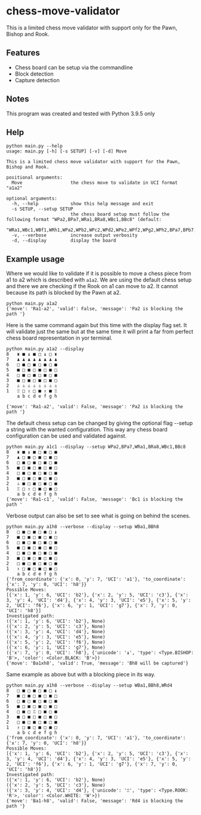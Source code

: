 # chess-move-validator
This is a limited chess move validator with support only for the Pawn, Bishop and Rook.

## Features
 - Chess board can be setup via the commandline
 - Block detection
 - Capture detection 

## Notes
This program was created and tested with Python 3.9.5 only

## Help
```
python main.py --help
usage: main.py [-h] [-s SETUP] [-v] [-d] Move

This is a limited chess move validator with support for the Pawn, Bishop and Rook.

positional arguments:
  Move                  the chess move to validate in UCI format "a1a2"

optional arguments:
  -h, --help            show this help message and exit
  -s SETUP, --setup SETUP
                        the chess board setup must follow the following format "WPa2,BPa7,WRa1,BRa8,WBc1,BBc8" (default:
                        "WRa1,WBc1,WBf1,WRh1,WPa2,WPb2,WPc2,WPd2,WPe2,WPf2,WPg2,WPh2,BPa7,BPb7,BPc7,BPd7,BPe7,BPf7,BPg7,BPh7,BRa8,BBc8,BBf8,BRh8")
  -v, --verbose         increase output verbosity
  -d, --display         display the board
  ```

## Example usage
Where we would like to validate if it is possible to move a chess piece from a1 to a2 which is described with `a1a2`. We are using the default chess setup and there we are checking if the Rook on a1 can move to a2. It cannot because its path is blocked by the Pawn at a2.
```
python main.py a1a2
{'move': 'Ra1-a2', 'valid': False, 'message': 'Pa2 is blocking the path '}
```

Here is the same command again but this time with the display flag set. It will validate just the same but at the same time it will print a far from perfect chess board representation in yor terminal.

```
python main.py a1a2 --display
8   ♜ ■ ♝ ■ □ ♝ □ ♜
7   ♟︎ ♟︎ ♟︎ ♟︎ ♟︎ ♟︎ ♟︎ ♟︎
6   □ ■ □ ■ □ ■ □ ■
5   ■ □ ■ □ ■ □ ■ □
4   □ ■ □ ■ □ ■ □ ■
3   ■ □ ■ □ ■ □ ■ □
2   ♙ ♙ ♙ ♙ ♙ ♙ ♙ ♙
1   ♖ □ ♗ □ ■ ♗ ■ ♖
    a b c d e f g h

{'move': 'Ra1-a2', 'valid': False, 'message': 'Pa2 is blocking the path '}
```

The default chess setup can be changed by giving the optional flag --setup a string with the wanted configuration. This way any chess board configuration can be used and validated against.

```
python main.py a1c1 --display --setup WPa2,BPa7,WRa1,BRa8,WBc1,BBc8
8   ♜ ■ ♝ ■ □ ■ □ ■ 
7   ♟︎ □ ■ □ ■ □ ■ □
6   □ ■ □ ■ □ ■ □ ■
5   ■ □ ■ □ ■ □ ■ □
4   □ ■ □ ■ □ ■ □ ■
3   ■ □ ■ □ ■ □ ■ □
2   ♙ ■ □ ■ □ ■ □ ■
1   ♖ □ ♗ □ ■ □ ■ □
    a b c d e f g h
{'move': 'Ra1-c1', 'valid': False, 'message': 'Bc1 is blocking the path '
```

Verbose output can also be set to see what is going on behind the scenes.

```
python main.py a1h8 --verbose --display --setup WBa1,BBh8
8   □ ■ □ ■ □ ■ □ ♝ 
7   ■ □ ■ □ ■ □ ■ □
6   □ ■ □ ■ □ ■ □ ■
5   ■ □ ■ □ ■ □ ■ □
4   □ ■ □ ■ □ ■ □ ■
3   ■ □ ■ □ ■ □ ■ □
2   □ ■ □ ■ □ ■ □ ■
1   ♗ □ ■ □ ■ □ ■ □
    a b c d e f g h
{'from_coordinate': {'x': 0, 'y': 7, 'UCI': 'a1'}, 'to_coordinate': {'x': 7, 'y': 0, 'UCI': 'h8'}}
Possible Moves:
[{'x': 1, 'y': 6, 'UCI': 'b2'}, {'x': 2, 'y': 5, 'UCI': 'c3'}, {'x': 3, 'y': 4, 'UCI': 'd4'}, {'x': 4, 'y': 3, 'UCI': 'e5'}, {'x': 5, 'y': 2, 'UCI': 'f6'}, {'x': 6, 'y': 1, 'UCI': 'g7'}, {'x': 7, 'y': 0, 'UCI': 'h8'}]
Investigated path:
({'x': 1, 'y': 6, 'UCI': 'b2'}, None)
({'x': 2, 'y': 5, 'UCI': 'c3'}, None)
({'x': 3, 'y': 4, 'UCI': 'd4'}, None)
({'x': 4, 'y': 3, 'UCI': 'e5'}, None)
({'x': 5, 'y': 2, 'UCI': 'f6'}, None)
({'x': 6, 'y': 1, 'UCI': 'g7'}, None)
({'x': 7, 'y': 0, 'UCI': 'h8'}, {'unicode': '♝', 'type': <Type.BISHOP: 'B'>, 'color': <Color.BLACK: 'B'>})
{'move': 'Ba1xh8', 'valid': True, 'message': 'Bh8 will be captured'}
```

Same example as above but with a blocking piece in its way.

```
python main.py a1h8 --verbose --display --setup WBa1,BBh8,WRd4
8   □ ■ □ ■ □ ■ □ ♝ 
7   ■ □ ■ □ ■ □ ■ □
6   □ ■ □ ■ □ ■ □ ■
5   ■ □ ■ □ ■ □ ■ □
4   □ ■ □ ♖ □ ■ □ ■
3   ■ □ ■ □ ■ □ ■ □
2   □ ■ □ ■ □ ■ □ ■
1   ♗ □ ■ □ ■ □ ■ □
    a b c d e f g h
{'from_coordinate': {'x': 0, 'y': 7, 'UCI': 'a1'}, 'to_coordinate': {'x': 7, 'y': 0, 'UCI': 'h8'}}
Possible Moves:
[{'x': 1, 'y': 6, 'UCI': 'b2'}, {'x': 2, 'y': 5, 'UCI': 'c3'}, {'x': 3, 'y': 4, 'UCI': 'd4'}, {'x': 4, 'y': 3, 'UCI': 'e5'}, {'x': 5, 'y': 2, 'UCI': 'f6'}, {'x': 6, 'y': 1, 'UCI': 'g7'}, {'x': 7, 'y': 0, 'UCI': 'h8'}]
Investigated path:
({'x': 1, 'y': 6, 'UCI': 'b2'}, None)
({'x': 2, 'y': 5, 'UCI': 'c3'}, None)
({'x': 3, 'y': 4, 'UCI': 'd4'}, {'unicode': '♖', 'type': <Type.ROOK: 'R'>, 'color': <Color.WHITE: 'W'>})
{'move': 'Ba1-h8', 'valid': False, 'message': 'Rd4 is blocking the path '}
```